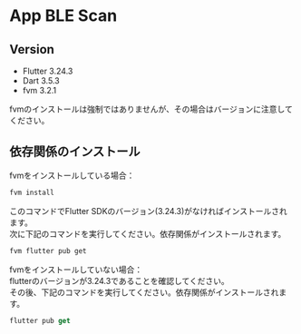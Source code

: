 # App BLE Scan

## Version
- Flutter 3.24.3
- Dart 3.5.3
- fvm 3.2.1  

fvmのインストールは強制ではありませんが、その場合はバージョンに注意してください。

## 依存関係のインストール
fvmをインストールしている場合：
```bash
fvm install
```
このコマンドでFlutter SDKのバージョン(3.24.3)がなければインストールされます。  
次に下記のコマンドを実行してください。依存関係がインストールされます。
```bash
fvm flutter pub get
```

fvmをインストールしていない場合：  
flutterのバージョンが3.24.3であることを確認してください。  
その後、下記のコマンドを実行してください。依存関係がインストールされます。
```dart
flutter pub get
```
